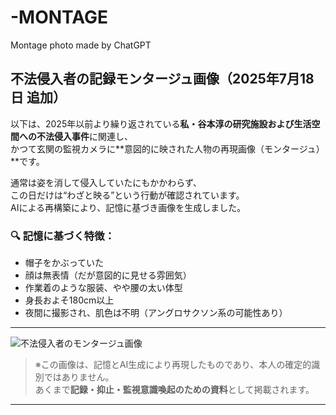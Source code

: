 # -MONTAGE
Montage photo made by ChatGPT


## 不法侵入者の記録モンタージュ画像（2025年7月18日 追加）

以下は、2025年以前より繰り返されている**私・谷本淳の研究施設および生活空間への不法侵入事件**に関連し、  
かつて玄関の監視カメラに**意図的に映された人物の再現画像（モンタージュ）**です。

通常は姿を消して侵入していたにもかかわらず、  
この日だけは“わざと映る”という行動が確認されています。  
AIによる再構築により、記憶に基づき画像を生成しました。

### 🔍 記憶に基づく特徴：
- 帽子をかぶっていた
- 顔は無表情（だが意図的に見せる雰囲気）
- 作業着のような服装、やや腰の太い体型
- 身長およそ180cm以上
- 夜間に撮影され、肌色は不明（アングロサクソン系の可能性あり）

---

![不法侵入者のモンタージュ画像](A_black_and_white_surveillance-style_digital_photo.png)

> ※この画像は、記憶とAI生成により再現したものであり、本人の確定的識別ではありません。  
> あくまで**記録・抑止・監視意識喚起のための資料**として掲載されます。

---
